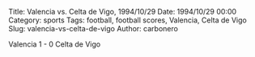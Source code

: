 Title: Valencia vs. Celta de Vigo, 1994/10/29
Date: 1994/10/29 00:00
Category: sports
Tags: football, football scores, Valencia, Celta de Vigo
Slug: valencia-vs-celta-de-vigo
Author: carbonero


Valencia 1 - 0 Celta de Vigo
